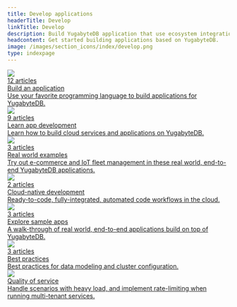 ```yaml
---
title: Develop applications
headerTitle: Develop
linkTitle: Develop
description: Build YugabyteDB application that use ecosystem integrations and GraphQL.
headcontent: Get started building applications based on YugabyteDB.
image: /images/section_icons/index/develop.png
type: indexpage
---
```

<div class="row">

  <div class="col-12 col-md-6 col-lg-12 col-xl-6">
    <a class="section-link icon-offset" href="learn/">
      <div class="head">
        <img class="icon" src="/images/section_icons/develop/learn.png" aria-hidden="true" />
        <div class="articles">12 articles</div>
        <div class="title">Build an application</div>
      </div>
      <div class="body">
        Use your favorite programming language to build applications for YugabyteDB.
      </div>
    </a>
  </div>

  <div class="col-12 col-md-6 col-lg-12 col-xl-6">
    <a class="section-link icon-offset" href="learn/">
      <div class="head">
        <img class="icon" src="/images/section_icons/develop/learn.png" aria-hidden="true" />
        <div class="articles">9 articles</div>
        <div class="title">Learn app development</div>
      </div>
      <div class="body">
        Learn how to build cloud services and applications on YugabyteDB.
      </div>
    </a>
  </div>

  <div class="col-12 col-md-6 col-lg-12 col-xl-6">
    <a class="section-link icon-offset" href="realworld-apps/">
      <div class="head">
        <img class="icon" src="/images/section_icons/develop/real-world-apps.png" aria-hidden="true" />
        <div class="articles">3 articles</div>
        <div class="title">Real world examples</div>
      </div>
      <div class="body">
        Try out e-commerce and IoT fleet management in these real world, end-to-end YugabyteDB applications.
      </div>
    </a>
  </div>

  <div class="col-12 col-md-6 col-lg-12 col-xl-6">
    <a class="section-link icon-offset" href="gitdev/">
      <div class="head">
        <img class="icon" src="/images/section_icons/develop/real-world-apps.png" aria-hidden="true" />
        <div class="articles">2 articles</div>
        <div class="title">Cloud-native development</div>
      </div>
      <div class="body">
        Ready-to-code, fully-integrated, automated code workflows in the cloud.
      </div>
    </a>
  </div>

  <div class="col-12 col-md-6 col-lg-12 col-xl-6">
    <a class="section-link icon-offset" href="explore-sample-apps/">
      <div class="head">
        <img class="icon" src="/images/section_icons/develop/real-world-apps.png" aria-hidden="true" />
        <div class="articles">3 articles</div>
        <div class="title">Explore sample apps</div>
      </div>
      <div class="body">
        A walk-through of real world, end-to-end applications build on top of YugabyteDB.
      </div>
    </a>
  </div>

  <div class="col-12 col-md-6 col-lg-12 col-xl-6">
    <a class="section-link icon-offset" href="best-practices-ycql/">
      <div class="head">
        <img class="icon" src="/images/section_icons/develop/real-world-apps.png" aria-hidden="true" />
        <div class="articles">3 articles</div>
        <div class="title">Best practices</div>
      </div>
      <div class="body">
        Best practices for data modeling and cluster configuration.
      </div>
    </a>
  </div>

  <div class="col-12 col-md-6 col-lg-12 col-xl-6">
    <a class="section-link icon-offset" href="quality-of-service">
      <div class="head">
        <img class="icon" src="/images/section_icons/explore/fault_tolerance.png" aria-hidden="true" />
        <div class="title">Quality of service</div>
      </div>
      <div class="body">
        Handle scenarios with heavy load, and implement rate-limiting when running multi-tenant services.
      </div>
    </a>
  </div>

<!--  <a class="section-link icon-offset" href="port-existing-apps/">
    <div class="icon">
      <i class="fas fa-sign-in" aria-hidden="true"></i>
    </div>
    <div class="text">
      Port Existing Apps
      <div class="caption">How you can port your existing applications to run on top of Yugabyte-DB.</div>
    </div>
  </a>-->
</div>
